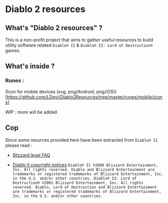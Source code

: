 # Diablo 2 resources

## What's "Diablo 2 resources" ?
This is a non-profit project that aims to gather useful resources to build utility software related  `Diablo® II` & `Diablo® II: Lord of Destruction®` games.

## What's inside ?

### Runes :
(Icon for mobile devices (svg, png/Android, png/iOS))[https://github.com/LDevi/Diablo2Resources/tree/master/runes/mobile/icons]

WIP : more will be added.

## Cop
Since some reources provided here have been extracted from `Diablo® II` please read :
- [Blizzard legal FAQ](http://us.blizzard.com/en-us/company/about/legal-faq.html)

- [Diablo II copyright notices](http://us.blizzard.com/en-us/company/about/copyrightnotices.html)
``
Diablo® II
    ©2000 Blizzard Entertainment, Inc. All rights reserved. Diablo and Blizzard Entertainment are trademarks or registered trademarks of Blizzard Entertainment, Inc. in the U.S. and/or other countries.
Diablo® II: Lord of Destruction®
    ©2001 Blizzard Entertainment, Inc. All rights reserved. Diablo, Lord of Destruction and Blizzard Entertainment are trademarks or registered trademarks of Blizzard Entertainment, Inc. in the U.S. and/or other countries.
``
